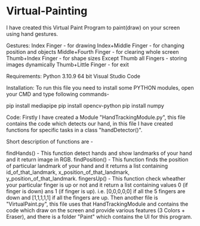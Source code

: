 # Virtual-Painting


I have created this Virtual Paint Program to paint(draw) on your screen using hand gestures.

Gestures:
Index Finger - for drawing
Index+Middle Finger - for changing position and objects
Middle+Fourth Finger - for clearing whole screen
Thumb+Index Finger - for shape sizes
Except Thumb all Fingers - storing images dynamically
Thumb+Little Finger - for exit


Requirements:
Python 3.10.9 64 bit
Visual Studio Code


Installation:
To run this file you need to install some PYTHON modules, open your CMD and type following commands-

pip install mediapipe
pip install opencv-python
pip install numpy


Code:
Firstly I have created a Module "HandTrackingModule.py", this file contains the code which detects our hand, in this file I have created functions for specific tasks in a class "handDetector()".

Short description of functions are -

findHands() - This function detect hands and show landmarks of your hand and it return image in RGB.
findPosition() - This function finds the position of particular landmark of your hand and it returns a list containing id_of_that_landmark, x_position_of_that_landmark, y_position_of_that_landmark.
fingersUp() - This function check wheather your particular finger is up or not and it return a list containing values 0 (if finger is down) ans 1 (if finger is up). i.e. [0,0,0,0,0] if all the 5 fingers are down and [1,1,1,1,1] if all the fingers are up.
Then another file is "VirtualPaint.py", this file uses that HandTrackingModule and contains the code which draw on the screen and provide various features (3 Colors + Eraser), and there is a folder "Paint" which contains the UI for this program.

